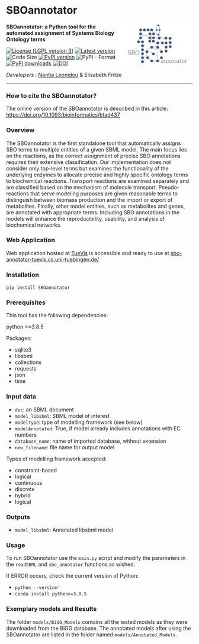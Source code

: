# SBOannotator
<img align="right" src="SBOannotator_logo.png" alt="drawing" width="200"/>

**SBOannotator: a Python tool for the automated assignment of Systems Biology Ontology terms**

[![License (LGPL version 3)](https://img.shields.io/badge/license-LGPLv3.0-blue.svg?style=plastic)](http://opensource.org/licenses/LGPL-3.0)
[![Latest version](https://img.shields.io/badge/Latest_version-0.9-brightgreen.svg?style=plastic)](https://github.com/draeger-lab/SBOannotator/releases/)
![Code Size](https://img.shields.io/github/languages/code-size/draeger-lab/SBOannotator.svg?style=plastic)
[![PyPI version](https://badge.fury.io/py/SBOannotator.svg)](https://badge.fury.io/py/SBOannotator)
![PyPI - Format](https://img.shields.io/pypi/format/SBOannotator)
[![PyPI downloads](https://img.shields.io/pypi/dm/SBOannotator.svg)](https://pypistats.org/packages/SBOannotator)
[![DOI](https://img.shields.io/badge/DOI-10.20944%2Fpreprints202012.0296.v1-blue.svg?style=plastic)](https://www.preprints.org/manuscript/202302.0317/v1)

*Developers* : [Nantia Leonidou](https://github.com/NantiaL) & Elisabeth Fritze
___________________________________________________________________________________________________________

### How to cite the SBOannotator?

The online version of the SBOannotator is described in this article: https://doi.org/10.1093/bioinformatics/btad437

### Overview
The SBOannotator is the first standalone tool that automatically assigns SBO terms to multiple entities of a given SBML model, 
The main focus lies on the reactions, as the correct assignment of precise SBO annotations requires their extensive classification. 
Our implementation does not consider only top-level terms but examines the functionality of the underlying enzymes to 
allocate precise and highly specific ontology terms to biochemical reactions. 
Transport reactions are examined separately and are classified based on the mechanism of molecule transport. 
Pseudo-reactions that serve modeling purposes are given reasonable terms to distinguish between biomass production and the 
import or export of metabolites. Finally, other model entities, such as metabolites and genes, are annotated with appropriate terms. 
Including SBO annotations in the models will enhance the reproducibility, usability, and analysis of biochemical networks.

### Web Application
Web application hosted at [TueVis](https://tuevis.cs.uni-tuebingen.de/sboannotator/) is accessible and ready to use at [sbo-annotator-tuevis.cs.uni-tuebingen.de/](http://sbo-annotator-tuevis.cs.uni-tuebingen.de/)

### Installation
```
pip install SBOannotator
```

### Prerequisites

This tool has the following dependencies:

python >=3.8.5

Packages:
* sqlite3
* libsbml
* collections
* requests
* json
* time

### Input data
+ `doc`: an SBML document
+ `model_libsbml`: SBML model of interest
+ `modelType`: type of modelling framework (see below)
+ `modelAnnotated`: True, if model already includes annotations with EC numbers
+ `database_name`: name of imported database, without extension
+ `new_filename`: file name for output model

Types of modelling framework accepted:
- constraint-based
- logical
- continuous
- discrete
- hybrid
- logical


### Outputs
+ `model_libsbml`: Annotated libsbml model
  

### Usage
To run SBOannotator use the `main.py` script and modify the parameters in the `readSBML` and `sbo_annotator` 
functions as wished.

If ERROR occurs, check the current version of Python: 

- `python --version'`
- `conda install python>=3.8.5`

### Exemplary models and Results
The folder `models/BiGG_Models` contains all the tested models as they were downloaded from
the BiGG database. 
The annotated models after using the SBOannotator are listed in the folder named `models/Annotated_Models`.
